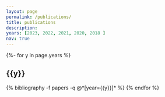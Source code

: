 ```yaml
---
layout: page
permalink: /publications/
title: publications
description:  
years: [2023, 2022, 2021, 2020, 2018 ]
nav: true
---
```

<!-- _pages/publications.md -->
<div class="publications">

{%- for y in page.years %}
  <h2 class="year">{{y}}</h2>
  {% bibliography -f papers -q @*[year={{y}}]* %}
{% endfor %}

</div>
